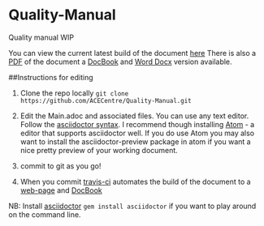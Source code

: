 # Quality-Manual
Quality manual WIP

You can view the current latest build of the document [here](http://acecentre.github.io/Quality-Manual/index.html)
There is also a [PDF](http://acecentre.github.io/Quality-Manual/Main.pdf) of the document a [DocBook](http://acecentre.github.io/Quality-Manual/Main.xml) and [Word Docx](http://acecentre.github.io/Quality-Manual/Main.docx) version available.

##Instructions for editing

1. Clone the repo locally
``git clone https://github.com/ACECentre/Quality-Manual.git``

2. Edit the Main.adoc and associated files. You can use any text editor. Follow the [asciidoctor syntax](http://asciidoctor.org/docs/asciidoc-syntax-quick-reference/). I recommend though installing [Atom](https://atom.io) - a editor that supports asciidoctor well. If you do use Atom you may also want to install the asciidoctor-preview package in atom if you want a nice pretty preview of your working document.

3. commit to git as you go!

4. When you commit [travis-ci](http://travis-ci.org) automates the build of the document to a [web-page](http://acecentre.github.io/Quality-Manual/index.html) and [DocBook](http://acecentre.github.io/Quality-Manual/Main.xml)

NB: Install [asciidoctor](http://asciidoctor.org/#installation)  ``gem install asciidoctor`` if you want to play around on the command line.

